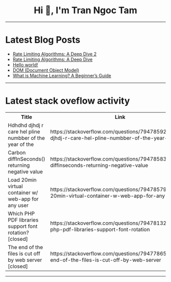 <h1 align="center">Hi 👋, I'm Tran Ngoc Tam</h1>

---

# Latest Blog Posts 
<!-- BLOG-POST-LIST:START -->
- [Rate Limiting Algorithms: A Deep Dive 2](https://dev.to/devcorner/rate-limiting-algorithms-a-deep-dive-2-14n5)
- [Rate Limiting Algorithms: A Deep Dive](https://dev.to/devcorner/rate-limiting-algorithms-a-deep-dive-49a0)
- [Hello world!](https://dev.to/wagnertomaz/hello-world-21kj)
- [DOM &lpar;Document Object Model&rpar;](https://dev.to/rubiya_reba/dom-document-object-model-2537)
- [What is Machine Learning? A Beginner’s Guide](https://dev.to/alex_aslam/what-is-machine-learning-a-beginners-guide-2ono)
<!-- BLOG-POST-LIST:END -->

---

# Latest stack oveflow activity
<table>
  <tr><th>Title</th><th>Link</th></tr>
  <!-- STACKOVERFLOW:START --><tr><td>Hdhdhd djhdj r care hel pline numbber of the year of the</td><td>https://stackoverflow.com/questions/79478592/hdhdhd-djhdj-r-care-hel-pline-numbber-of-the-year-of-the</td></tr><tr><td>Carbon diffInSeconds&lpar;&rpar; returning negative value</td><td>https://stackoverflow.com/questions/79478583/carbon-diffinseconds-returning-negative-value</td></tr><tr><td>Load 20min virtual container w/ web-app for any user</td><td>https://stackoverflow.com/questions/79478579/load-20min-virtual-container-w-web-app-for-any-user</td></tr><tr><td>Which PHP PDF libraries support font rotation? [closed]</td><td>https://stackoverflow.com/questions/79478132/which-php-pdf-libraries-support-font-rotation</td></tr><tr><td>The end of the files is cut off by web server [closed]</td><td>https://stackoverflow.com/questions/79477865/the-end-of-the-files-is-cut-off-by-web-server</td></tr><!-- STACKOVERFLOW:END -->
</table>

---


